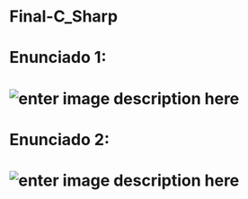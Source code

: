 # Final-C_Sharp

<h1> Enunciado 1: <h1>

![enter image description here](https://scontent.xx.fbcdn.net/v/t1.15752-9/316729138_444197697877539_7131558608913668945_n.png?stp=dst-png_p403x403&_nc_cat=109&ccb=1-7&_nc_sid=aee45a&_nc_ohc=9t6N9iaft2MAX9aYYmK&_nc_ad=z-m&_nc_cid=0&_nc_ht=scontent.xx&oh=03_AdTx9DvteJ4DPLQy0JAPlOe8dxWOf_axEdRkj5xK_MWfpA&oe=63A78622)

<h1> Enunciado 2: <h1>

![enter image description here](https://scontent.xx.fbcdn.net/v/t1.15752-9/316925872_1153407745300655_2174129142079486003_n.png?stp=dst-png_p403x403&_nc_cat=102&ccb=1-7&_nc_sid=aee45a&_nc_ohc=6CglEnA9JLkAX8OjKpY&_nc_ad=z-m&_nc_cid=0&_nc_ht=scontent.xx&oh=03_AdSv0L3BUxLbvOcERrNbXxY5gTK9JVCSTaxwAgXkLLe6wQ&oe=63A77671)
